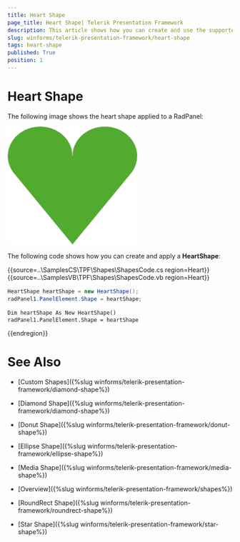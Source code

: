 ```yaml
---
title: Heart Shape
page_title: Heart Shape| Telerik Presentation Framework
description: This article shows how you can create and use the supported shapes.
slug: winforms/telerik-presentation-framework/heart-shape
tags: heart-shape
published: True
position: 1
---
```


# Heart Shape

The following image shows the heart shape applied to a RadPanel:

![heart-shape001](images/heart-shape001.png)

The following code shows how you can create and apply a __HeartShape__:


{{source=..\SamplesCS\TPF\Shapes\ShapesCode.cs region=Heart}}  
{{source=..\SamplesVB\TPF\Shapes\ShapesCode.vb region=Heart}}
````C#
HeartShape heartShape = new HeartShape();
radPanel1.PanelElement.Shape = heartShape;

````
````VB.NET
Dim heartShape As New HeartShape()
radPanel1.PanelElement.Shape = heartShape

````  
 
{{endregion}} 


# See Also
* [Custom Shapes]({%slug winforms/telerik-presentation-framework/diamond-shape%})

* [Diamond Shape]({%slug winforms/telerik-presentation-framework/diamond-shape%})

* [Donut Shape]({%slug winforms/telerik-presentation-framework/donut-shape%})

* [Ellipse Shape]({%slug winforms/telerik-presentation-framework/ellipse-shape%})

* [Media Shape]({%slug winforms/telerik-presentation-framework/media-shape%})

* [Overview]({%slug winforms/telerik-presentation-framework/shapes%})

* [RoundRect Shape]({%slug winforms/telerik-presentation-framework/roundrect-shape%})

* [Star Shape]({%slug winforms/telerik-presentation-framework/star-shape%})


